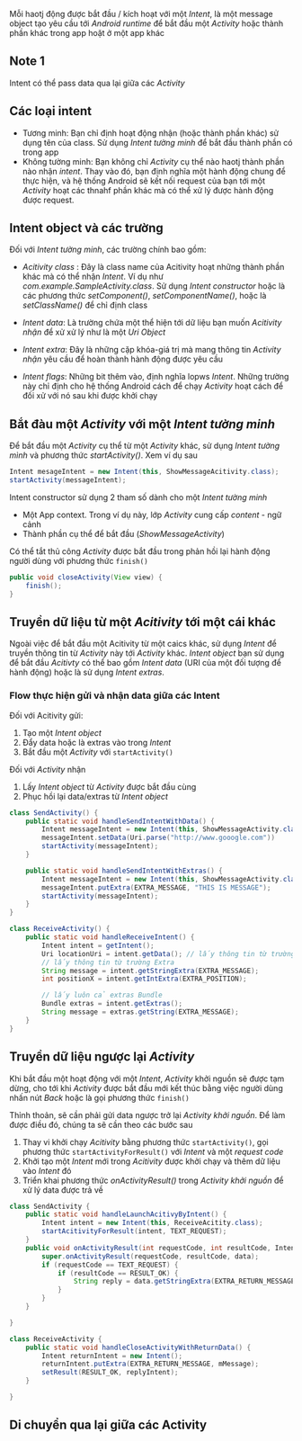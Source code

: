 Mỗi haotj động được bắt đầu / kích hoạt với một *Intent*, là một  message object tạo yêu cầu tới *Android runtime* để bắt đầu một *Activity* hoặc thành phần khác trong app hoặt ở một app khác

## Note 1
Intent có thể pass data qua lại giữa các *Activity*

## Các loại intent
- Tương minh: Bạn chỉ định hoạt động nhận (hoặc thành phần khác) sử dụng tên của class. Sử dụng *Intent tường minh* để bắt đầu thành phần có trong app
- Không tường minh: Bạn không chỉ *Activity* cụ thể nào haotj thành phần nào nhận *intent*. Thay vào đó, bạn định nghĩa một hành động chung để thực hiện, và hệ thống Android sẽ kết nối request của bạn tới một *Activity* hoạt các thnahf phần khác mà có thể xử lý được hành động được request. 

## Intent object và các trường
Đối với *Intent tường minh*, các trường chính bao gồm:
- *Acitivity class* : Đây là class name của Acitivity hoạt những thành phần khác mà có thể nhận *Intent*. Ví dụ như *com.example.SampleActivity.class*. Sử dụng *Intent constructor* hoặc là các phương thức *setComponent()*, *setComponentName()*, hoặc là *setClassName()* để chỉ định class
- *Intent data*: Là trường chứa một thể hiện tới dữ liệu bạn muốn *Acitivity nhận* để xử xử lý như là một *Uri Object*

- *Intent extra*: Đây là những cặp khóa-giá trị mà mang thông tin *Activity nhận* yêu cầu để hoàn thành hành động được yêu cầu
- *Intent flags*:  Những bit thêm vào, định nghĩa lopws *Intent*. Những trường này chỉ định cho hệ thống Android cách để chạy *Activity* hoạt cách để đối xử với nó sau khi được khởi chạy

## Bắt đàu một *Activity* với một *Intent tường minh*

Để bắt đầu  một *Activity* cụ thể từ một *Activity* khác, sử dụng *Intent tường mình* và phương thức *startActivity()*. Xem ví dụ sau
```java
Intent mesageIntent = new Intent(this, ShowMessageAcitivity.class);
startActivity(messageIntent);
```

Intent constructor sử dụng 2 tham số dành cho một *Intent tường minh*
- Một App context. Trong ví dụ này, lớp *Activity* cung cấp *content* - ngữ cảnh
- Thành phần cụ thể để bắt đầu (*ShowMessageActivity*) 

Có thể tắt thủ công *Activity* được bắt đầu trong phản hồi lại hành động người dùng với phương thức `finish()`
```java
public void closeActivity(View view) {
	finish();
}
```

## Truyền dữ liệu từ một *Acitivity* tới một cái khác
Ngoài việc để bắt đầu một Acitivity từ một caics khác, sử dụng *Intent* để truyền thông tin từ *Activity* này tới *Activity* khác. *Intent object* bạn sử dụng để bắt đầu *Acitivty* có thể bao gồm *Intent data* (URI của một đối tượng để hành động) hoặc là sử dụng *Intent extras*.
### Flow thực hiện gửi và nhận data giữa các Intent
Đối với Acitivity gửi:
1. Tạo một *Intent object*
2. Đẩy data hoặc là extras vào trong *Intent*
3. Bắt đầu một *Activity* với `startActivity()`

Đối với *Activity* nhận
1. Lấy *Intent object* từ *Activity* được bắt đầu cùng
2. Phục hồi lại data/extras từ *Intent object*

```java
class SendActivity() {
	public static void handleSendIntentWithData() {
		Intent messageIntent = new Intent(this, ShowMessageActivity.class);
		messageIntent.setData(Uri.parse("http://www.gooogle.com"))
		startActivity(messageIntent);
	}

	public static void handleSendIntentWithExtras() {
		Intent messageIntent = new Intent(this, ShowMessageActivity.class);
		messageIntent.putExtra(EXTRA_MESSAGE, "THIS IS MESSAGE");
		startActivity(messageIntent);
	}
}

class ReceiveActivity() {
	public static void handleReceiveIntent() {
		Intent intent = getIntent();
		Uri locationUri = intent.getData(); // lấy thông tin từ trường data
		// lấy thông tin từ trường Extra
		String message = intent.getStringExtra(EXTRA_MESSAGE);
		int positionX = intent.getIntExtra(EXTRA_POSITION);

		// lấy luôn cả extras Bundle
		Bundle extras = intent.getExtras();
		String message = extras.getString(EXTRA_MESSAGE);
	}
}
```

## Truyền dữ liệu ngược lại *Activity*
Khi bắt đầu một hoạt động với một *Intent*, *Activity* khởi nguồn sẽ được tạm dừng, cho tới khi *Activity* được bắt đầu mới kết thúc bằng việc người dùng nhấn nút *Back* hoặc là gọi phương thức `finish()`

Thỉnh thoản, sẽ cần phải gửi data ngược trở lại *Activity khởi nguồn*. Để làm được điều đó, chúng ta sẽ cần theo các bước sau
1. Thay vi khởi chạy *Acitivity* bằng phương thức `startActivity()`, gọi phương thức `startActivityForResult()` với *Intent* và một *request code*
2. Khởi tạo một *Intent* mới trong *Acitivity* được khởi chạy và thêm dữ liệu vào *Intent* đó
3. Triển khai phương thức *onActivityResult()* trong *Activity khởi nguồn* để xử lý data được trả về
```java
class SendActivity {
	public static void handleLaunchAcitivyByIntent() {
		Intent intent = new Intent(this, ReceiveAcitity.class);
		startAcitivityForResult(intent, TEXT_REQUEST);
	}
	public void onActivityResult(int requestCode, int resultCode, Intent data) {
		super.onActivityResult(requestCode, resultCode, data);
		if (requestCode == TEXT_REQUEST) {
			if (resultCode == RESULT_OK) {
				String reply = data.getStringExtra(EXTRA_RETURN_MESSAGE);
			}
		}
	}

}

class ReceiveActivity {
	public static void handleCloseActivityWithReturnData() {
		Intent returnIntent = new Intent();
		returnIntent.putExtra(EXTRA_RETURN_MESSAGE, mMessage);
		setResult(RESULT_OK, replyIntent);
	}

}
```


## Di chuyển qua lại giữa các Activity
